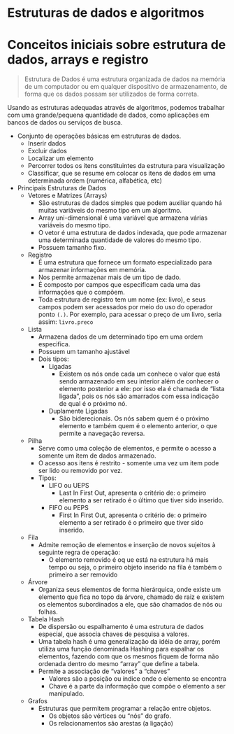 # Estruturas de dados e algoritmos

# Conceitos iniciais sobre estrutura de dados, arrays e registro

> Estrutura de Dados é uma estrutura organizada de dados na memória de um computador ou em qualquer dispositivo de armazenamento, de forma que os dados possam ser utilizados de forma correta.
> 

Usando as estruturas adequadas através de algoritmos, podemos trabalhar com uma grande/pequena quantidade de dados, como aplicações em bancos de dados ou serviços de busca.

- Conjunto de operações básicas em estruturas de dados.
    - Inserir dados
    - Excluir dados
    - Localizar um elemento
    - Percorrer todos os itens constituintes da estrutura para visualização
    - Classificar, que se resume em colocar os itens de dados em uma determinada ordem (numérica, alfabética, etc)
- Principais Estruturas de Dados
    - Vetores e Matrizes (Arrays)
        - São estruturas de dados simples que podem auxiliar quando há muitas variáveis do mesmo tipo em um algoritmo.
        - Array uni-dimensional é uma variável que armazena várias variáveis do mesmo tipo.
        - O vetor é uma estrutura de dados indexada, que pode armazenar uma determinada quantidade de valores do mesmo tipo.
        - Possuem tamanho fixo.
    - Registro
        - É uma estrutura que fornece um formato especializado para armazenar informações em memória.
        - Nos permite armazenar mais de um tipo de dado.
        - É composto por campos que especificam cada uma das informações que o compõem.
        - Toda estrutura de registro tem um nome (ex: livro), e seus campos podem ser acessados por meio do uso do operador ponto `(.)`. Por exemplo, para acessar o preço de um livro, seria assim: `livro.preco`
    - Lista
        - Armazena dados de um determinado tipo em uma ordem especifica.
        - Possuem um tamanho ajustável
        - Dois tipos:
            - Ligadas
                - Existem os nós onde cada um conhece o valor que está sendo armazenado em seu interior além de conhecer o elemento posterior a ele: por isso ela é chamada de “lista ligada”, pois os nós são amarrados com essa indicação de qual é o próximo nó.
            - Duplamente Ligadas
                - São biderecionais. Os nós sabem quem é o próximo elemento e também quem é o elemento anterior, o que permite a navegação reversa.
    - Pilha
        - Serve como uma coleção de elementos, e permite o acesso a somente um item de dados armazenado.
        - O acesso aos itens é restrito - somente uma vez um item pode ser lido ou removido por vez.
        - Tipos:
            - LIFO ou UEPS
                - Last In First Out, apresenta o critério de: o primeiro elemento a ser retirado é o último que tiver sido inserido.
            - FIFO ou PEPS
                - First In First Out, apresenta o critério de: o primeiro elemento a ser retirado é o primeiro que tiver sido inserido.
    - Fila
        - Admite remoção de elementos e inserção de novos sujeitos à seguinte regra de operação:
            - O elemento removido é oq ue está na estrutura há mais tempo ou seja, o primeiro objeto inserido na fila é também o primeiro a ser removido
    - Árvore
        - Organiza seus elementos de forma hierárquica, onde existe um elemento que fica no topo da árvore, chamado de raiz e existem os elementos subordinados a ele, que são chamados de nós ou folhas.
    - Tabela Hash
        - De dispersão ou espalhamento é uma estrutura de dados especial, que associa chaves de pesquisa a valores.
        - Uma tabela hash é uma generalização da idéia de array, porém utiliza uma função denominada Hashing para espalhar os elementos, fazendo com que os mesmos fiquem de forma não ordenada dentro do mesmo “array” que define a tabela.
        - Permite a associação de “valores” a “chaves”
            - Valores são a posição ou índice onde o elemento se encontra
            - Chave é a parte da informação que compõe o elemento a ser manipulado.
    - Grafos
        - Estruturas que permitem programar a relação entre objetos.
            - Os objetos são vértices ou “nós” do grafo.
            - Os relacionamentos são arestas (a ligação)